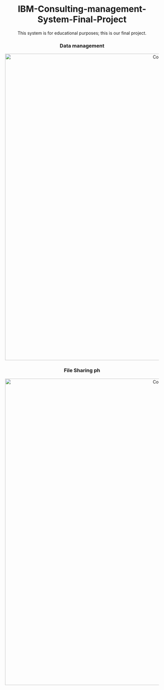 # IBM-Consulting-management-System-Final-Project
This system is for educational purposes; this is our final project.

<!DOCTYPE html>
<html>
<head>
  <style>
    /* Center align text and images */
    body {
      text-align: center;
    }
    img {
      display: block;
      margin-left: auto;
      margin-right: auto;
      max-width: 100%;
      height: auto;
    }
  </style>
</head>
<body>
  <h3>Data management</h3>
  <img alt="Coding" width="1000" src="file:///C:/Users/MOMSIE%20BETSKIE/Pictures/Screenshots/Screenshot%202024-06-29%20024606.png">
  
  <h3>File Sharing ph</h3>
  <img alt="Coding" width="1000" src="file:///C:/Users/MOMSIE%20BETSKIE/Pictures/Screenshots/Screenshot%202024-06-26%20060406.png">
</body>
</html>
